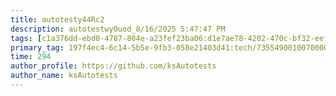 ```yaml
---
title: autotesty44Rc2
description: autotestwy0uod_8/16/2025 5:47:47 PM
tags: [c1a376dd-ebd0-4787-804e-a23fef23ba06:d1e7ae78-4202-470c-bf32-eef58f395288/9fa7ee94-dd61-4dcb-bd6f-d6fce4c53cf5]
primary_tag: 197f4ec4-6c14-5b5e-9fb3-058e21403d41:tech/73554900100700000996/67838200100800006287
time: 294
author_profile: https://github.com/ksAutotests
author_name: ksAutotests
---
```

